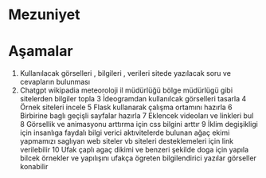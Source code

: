 # Mezuniyet
# Aşamalar

1. Kullanılacak görselleri , bilgileri , verileri  sitede yazılacak soru ve cevapların bulunması  
2. Chatgpt wikipadia  meteoroloji il müdürlüğü bölge müdürlügü gibi sitelerden bilgiler topla 
3 İdeogramdan kullanılcak görselleri  tasarla 
4 Örnek siteleri incele 
5 Flask kullanarak çalışma ortamını hazırla
6 Birbirine baglı geçişli sayfalar hazırla 
7 Eklencek videoları ve linkleri bul 
8 Görsellik ve animasyonu arttırma için css  bilgini arttır 
9 İklim degişikligi için insanlıga faydalı bilgi verici  aktıvitelerde bulunan ağaç ekimi yapmamızı saglıyan web siteler vb siteleri desteklemeleri için link verilebilir
10 Ufak çaplı agaç dikimi ve benzeri şekilde doga için yapıla bilcek örnekler ve yapılışını ufakça ögreten bilgilendirici yazılar görseller konabilir 



